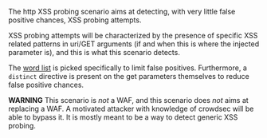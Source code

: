 The http XSS probing scenario aims at detecting, with very little false positive chances, XSS probing attempts.

XSS probing attempts will be characterized by the presence of specific XSS related patterns in uri/GET arguments (if and when this is where the injected parameter is), and this is what this scenario detects.


The [word list](https://hub-data.crowdsec.net/web/xss_probe_patterns.txt) is picked specifically to limit false positives.
Furthermore, a `distinct` directive is present on the get parameters themselves to reduce false positive chances.


**WARNING** This scenario is _not_ a WAF, and this scenario does _not_ aims at replacing a WAF. A motivated attacker with knowledge of crowdsec will be able to bypass it. It is mostly meant to be a way to detect generic XSS probing.

